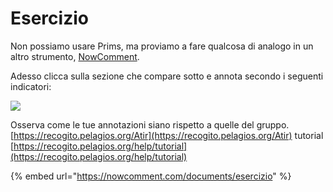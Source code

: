 # Esercizio

Non possiamo usare Prims, ma proviamo a fare qualcosa di analogo in un altro strumento, [NowComment](https://nowcomment.com).

Adesso clicca sulla sezione che compare sotto e annota secondo i seguenti indicatori:

![](../.gitbook/assets/screenshot-nowcomment.com-2022.04.12-10\_38\_24.png)

Osserva come le tue annotazioni siano rispetto a quelle del gruppo. [https://recogito.pelagios.org/Atir](https://recogito.pelagios.org/Atir) tutorial [https://recogito.pelagios.org/help/tutorial](https://recogito.pelagios.org/help/tutorial)

{% embed url="https://nowcomment.com/documents/esercizio" %}
